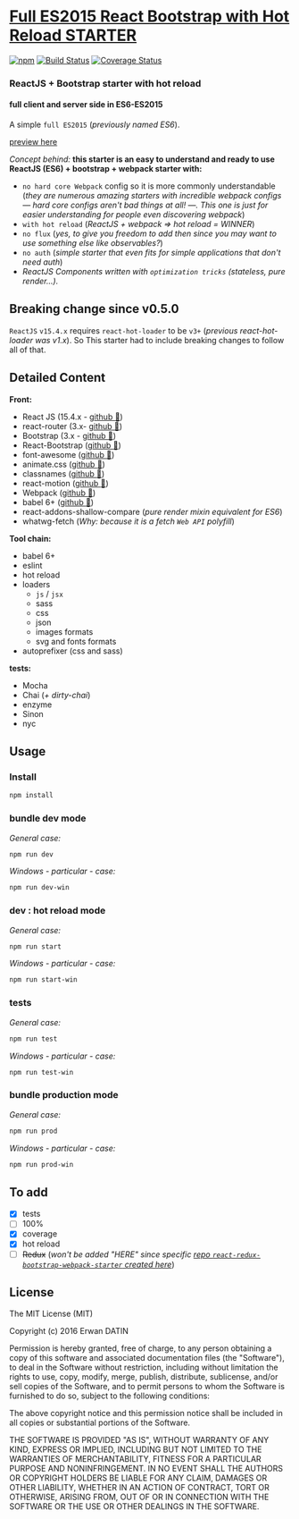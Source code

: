 [Full ES2015 React Bootstrap with Hot Reload STARTER](https://github.com/MacKentoch/react-bootstrap-webpack-starter)
==========
[![npm](https://img.shields.io/npm/l/express.svg?maxAge=2592000)](https://github.com/MacKentoch/react-bootstrap-webpack-starter)
[![Build Status](https://travis-ci.org/MacKentoch/react-bootstrap-webpack-starter.svg?branch=master)](https://travis-ci.org/MacKentoch/react-bootstrap-webpack-starter)
[![Coverage Status](https://coveralls.io/repos/github/MacKentoch/react-bootstrap-webpack-starter/badge.svg?branch=master)](https://coveralls.io/github/MacKentoch/react-bootstrap-webpack-starter?branch=master)

### ReactJS + Bootstrap starter with hot reload

#### full client and server side in ES6-ES2015

A simple `full ES2015` (*previously named ES6*).

[preview here](https://mackentoch.github.io/react-bootstrap-webpack-starter)

*Concept behind:* **this starter is an easy to understand and ready to use ReactJS (ES6) + bootstrap + webpack starter with:**
- `no hard core Webpack` config so it is more commonly understandable (*they are numerous amazing starters with incredible webpack configs — hard core configs aren't bad things at all! —. This one is just for easier understanding for people even discovering webpack*)
- `with hot reload` (*ReactJS + webpack => hot reload = WINNER*)
- `no flux` (*yes, to give you freedom to add then since you may want to use something else like observables?*)
- `no auth` (*simple starter that even fits for simple applications that don't need auth*)
- *ReactJS Components written with `optimization tricks` (stateless, pure render...).*

## Breaking change since v0.5.0

`ReactJS` `v15.4.x` requires `react-hot-loader` to be `v3+` (*previous react-hot-loader was v1.x*).
So This starter had to include breaking changes to follow all of that.


## Detailed Content

**Front:**
- React JS (15.4.x - [github :link:](https://github.com/facebook/react))
- react-router (3.x- [github :link:](https://github.com/reactjs/react-router))
- Bootstrap (3.x - [github :link:](https://github.com/twbs/bootstrap))
- React-Bootstrap ([github :link:](https://github.com/react-bootstrap/react-bootstrap))
- font-awesome ([github :link:](https://github.com/FortAwesome/Font-Awesome))
- animate.css ([github :link:](https://github.com/daneden/animate.css))
- classnames ([github :link:](https://github.com/JedWatson/classnames))
- react-motion ([github :link:](https://github.com/chenglou/react-motion))
- Webpack ([github :link:](https://github.com/webpack/webpack))
- babel 6+ ([github :link:](https://github.com/babel/babel))
- react-addons-shallow-compare (*pure render mixin equivalent for ES6*)
- whatwg-fetch (*Why: because it is a fetch `Web API` polyfill*)

**Tool chain:**
- babel 6+
- eslint
- hot reload
- loaders
  - `js` / `jsx`
  - sass
  - css
  - json
  - images formats
  - svg and fonts formats
- autoprefixer (css and sass)

**tests:**
- Mocha
- Chai (*+ dirty-chai*)
- enzyme
- Sinon
- nyc

## Usage

### Install

```bash
npm install
```

### bundle dev mode

*General case:*
```bash
npm run dev
```

*Windows - particular - case:*
```bash
npm run dev-win
```

### dev : hot reload mode

*General case:*
```bash
npm run start
```

*Windows - particular - case:*
```bash
npm run start-win
```

### tests

*General case:*
```bash
npm run test
```

*Windows - particular - case:*
```bash
npm run test-win
```

### bundle production mode

*General case:*
```bash
npm run prod
```

*Windows - particular - case:*
```bash
npm run prod-win
```


## To add

- [x] tests
 - [ ] 100%
- [x] coverage
- [x] hot reload
- [ ] ~~Redux~~ (*won't be added "HERE" since specific [repo `react-redux-bootstrap-webpack-starter` created here](https://github.com/MacKentoch/react-redux-bootstrap-webpack-starter)*)

## License

The MIT License (MIT)

Copyright (c) 2016 Erwan DATIN

Permission is hereby granted, free of charge, to any person obtaining a copy of this software and associated documentation files (the "Software"), to deal in the Software without restriction, including without limitation the rights to use, copy, modify, merge, publish, distribute, sublicense, and/or sell copies of the Software, and to permit persons to whom the Software is furnished to do so, subject to the following conditions:

The above copyright notice and this permission notice shall be included in all copies or substantial portions of the Software.

THE SOFTWARE IS PROVIDED "AS IS", WITHOUT WARRANTY OF ANY KIND, EXPRESS OR IMPLIED, INCLUDING BUT NOT LIMITED TO THE WARRANTIES OF MERCHANTABILITY, FITNESS FOR A PARTICULAR PURPOSE AND NONINFRINGEMENT. IN NO EVENT SHALL THE AUTHORS OR COPYRIGHT HOLDERS BE LIABLE FOR ANY CLAIM, DAMAGES OR OTHER LIABILITY, WHETHER IN AN ACTION OF CONTRACT, TORT OR OTHERWISE, ARISING FROM, OUT OF OR IN CONNECTION WITH THE SOFTWARE OR THE USE OR OTHER DEALINGS IN THE SOFTWARE.

